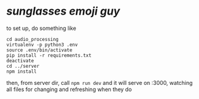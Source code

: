 # *sunglasses emoji guy*

to set up, do something like
```
cd audio_processing
virtualenv -p python3 .env
source .env/bin/activate
pip install -r requirements.txt
deactivate
cd ../server
npm install

```
then, from server dir, call `npm run dev` and it will serve on :3000, watching all files
for changing and refreshing when they do

